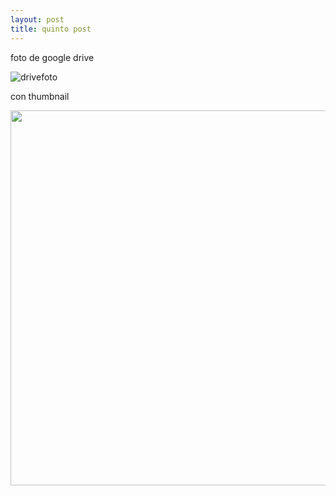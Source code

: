 ```yaml
---
layout: post
title: quinto post
---
```


foto de google drive

![drivefoto](https://drive.google.com/uc?id=1eABs9ZayMy069BbxlIgzYepElWBCWD1q)

con thumbnail

<img src="https://drive.google.com/thumbnail?id=1eABs9ZayMy069BbxlIgzYepElWBCWD1q"  width="600">

